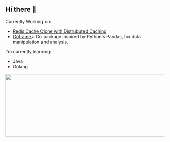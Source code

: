 ## Hi there 👋
Currently Working on:
- <a href = "https://github.com/cs168898/redis-clone"> Redis Cache Clone with Distrubuted Caching </a>
- <a href = "https://github.com/kishyassin/goframe"> Goframe </a> a Go package inspired by Python's Pandas, for data manipulation and analysis.

I'm currently learning:
- Java
- Golang

<p>
  <img width="600" height="200" src="https://github-readme-stats.vercel.app/api/top-langs/?username=cs168898&size_weight=0.0005&count_weight=0.3&layout=compact&theme=dark">  
  <br>
</p>
<!--
**cs168898/cs168898** is a ✨ _special_ ✨ repository because its `README.md` (this file) appears on your GitHub profile.

Here are some ideas to get you started:

- 🔭 I’m currently working on ...
- 🌱 I’m currently learning ...
- 👯 I’m looking to collaborate on ...
- 🤔 I’m looking for help with ...
- 💬 Ask me about ...
- 📫 How to reach me: ...
- 😄 Pronouns: ...
- ⚡ Fun fact: ...
-->
